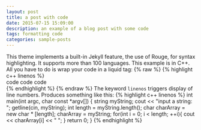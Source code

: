 ```yaml
---
layout: post
title: a post with code
date: 2015-07-15 15:09:00
description: an example of a blog post with some code
tags: formatting code
categories: sample-posts
---
```

This theme implements a built-in Jekyll feature, the use of Rouge, for syntax highlighting.
It supports more than 100 languages.
This example is in C++.
All you have to do is wrap your code in a liquid tag:
{% raw  %}
{% highlight c++ linenos %}  <br/> code code code <br/> {% endhighlight %}
{% endraw %}
The keyword `linenos` triggers display of line numbers.
Produces something like this:
{% highlight c++ linenos %}
int main(int argc, char const \*argv[])
{
    string myString;
    cout << "input a string: ";
    getline(cin, myString);
    int length = myString.length();
    char charArray = new char * [length];
    charArray = myString;
    for(int i = 0; i < length; ++i){
        cout << charArray[i] << " ";
    }
    return 0;
}
{% endhighlight %}